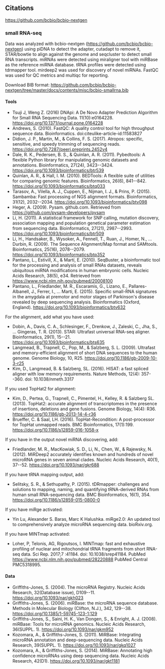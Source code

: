 ## Citations

<https://github.com/bcbio/bcbio-nextgen>

### small RNA-seq

Data was analyzed with bcbio-nextgen (<https://github.com/bcbio/bcbio-nextgen>) using piDNA to detect the adapter, cutadapt to remove it, STAR/bowtie to align against the genome and seqcluster to detect small RNA transcripts. miRNAs were detected using miraligner tool with miRBase as the reference miRNA database. tRNA profiles were detected using tdrmapper tool. mirdeep2 was used for discovery of novel miRNAs. FastQC was used for QC metrics and multiqc for reporting.

Download BIB format: <https://github.com/bcbio/bcbio-nextgen/tree/master/docs/contents/misc/bcbio-smallrna.bib>

#### Tools

* Tsuji J, Weng Z. (2016) DNApi: A De Novo Adapter Prediction Algorithm for Small RNA Sequencing Data. 11(10):e0164228. <https://doi.org/10.1371/journal.pone.0164228>
* Andrews, S. (2010). FastQC: A quality control tool for high throughput sequence data. Bioinformatics. doi:citeulike-article-id:11583827
* Didion, J. P., Martin, M., & Collins, F. S. (2017). Atropos: specific, sensitive, and speedy trimming of sequencing reads. <https://doi.org/10.7287/peerj.preprints.2452v4>
* Dale, R. K., Pedersen, B. S., & Quinlan, A. R. (2011). Pybedtools: A flexible Python library for manipulating genomic datasets and annotations. Bioinformatics, 27(24), 3423--3424. <https://doi.org/10.1093/bioinformatics/btr539>
* Quinlan, A. R., & Hall, I. M. (2010). BEDTools: A flexible suite of utilities for comparing genomic features. Bioinformatics, 26(6), 841--842. <https://doi.org/10.1093/bioinformatics/btq033>
* Tarasov, A., Vilella, A. J., Cuppen, E., Nijman, I. J., & Prins, P. (2015). Sambamba: Fast processing of NGS alignment formats. Bioinformatics, 31(12), 2032--2034. <https://doi.org/10.1093/bioinformatics/btv098>
* Heger, A. (2009). Pysam. github.com. Retrieved from <https://github.com/pysam-developers/pysam>
* Li, H. (2011). A statistical framework for SNP calling, mutation discovery, association mapping and population genetical parameter estimation from sequencing data. Bioinformatics, 27(21), 2987--2993. <https://doi.org/10.1093/bioinformatics/btr509>
* Li, H., Handsaker, B., Wysoker, A., Fennell, T., Ruan, J., Homer, N., ... Durbin, R. (2009). The Sequence Alignment/Map format and SAMtools. Bioinformatics, 25(16), 2078--2079. <https://doi.org/10.1093/bioinformatics/btp352>
* Pantano, L., Estivill, X., & Martí, E. (2010). SeqBuster, a bioinformatic tool for the processing and analysis of small RNAs datasets, reveals ubiquitous miRNA modifications in human embryonic cells. Nucleic Acids Research, 38(5), e34. Retrieved from <https://www.ncbi.nlm.nih.gov/pubmed/20008100>
* Pantano, L., Friedlander, M. R., Escaramis, G., Lizano, E., Pallares-Albanell, J., Ferrer, I., ... Marti, E. (2015). Specific small-RNA signatures in the amygdala at premotor and motor stages of Parkinson's disease revealed by deep sequencing analysis. Bioinformatics (Oxford, England). <https://doi.org/10.1093/bioinformatics/btv632>

For the alignment, add what you have used:
* Dobin, A., Davis, C. A., Schlesinger, F., Drenkow, J., Zaleski, C., Jha, S., ... Gingeras, T. R. (2013). STAR: Ultrafast universal RNA-seq aligner. Bioinformatics, 29(1), 15--21. <https://doi.org/10.1093/bioinformatics/bts635>
* Langmead, B., Trapnell, C., Pop, M., & Salzberg, S. L. (2009). Ultrafast and memory-efficient alignment of short DNA sequences to the human genome. Genome Biology, 10, R25. <https://doi.org/10.1186/gb-2009-10-3-r25>
* Kim, D., Langmead, B. & Salzberg, SL. (2016). HISAT: a fast spliced aligner with low memory requirements. Nature Methods, 12(4): 357--360. doi: 10.1038/nmeth.3317

If you used TopHat2 for alignment:
* Kim, D., Pertea, G., Trapnell, C., Pimentel, H., Kelley, R. & Salzberg SL. (2013). TopHat2: accurate alignment of transcriptomes in the presence of insertions, deletions and gene fusions. Genome Biology, 14(4): R36. <https://doi.org/10.1186/gb-2013-14-4-r36>
* Brueffer, C. & Saal, LH. (2016). TopHat-Recondition: A post-processor for TopHat unmapped reads. BMC Bioinformatics, 17(1):199. <https://doi.org/10.1186/s12859-016-1058-x>

If you have in the output novel miRNA discovering, add:
* Friedlander, M. R., MacKowiak, S. D., Li, N., Chen, W., & Rajewsky, N. (2012). MiRDeep2 accurately identifies known and hundreds of novel microRNA genes in seven animal clades. Nucleic Acids Research, 40(1), 37--52. <https://doi.org/10.1093/nar/gkr688>

If you have tRNA mapping output, add:
* Selitsky, S. R., & Sethupathy, P. (2015). tDRmapper: challenges and solutions to mapping, naming, and quantifying tRNA-derived RNAs from human small RNA-sequencing data. BMC Bioinformatics, 16(1), 354. <https://doi.org/10.1186/s12859-015-0800-0>

If you have miRge activated:
* Yin Lu, Alexander S. Baras, Marc K Halushka. miRge2.0: An updated tool to comprehensively analyze microRNA sequencing data. bioRxiv.org.

If you have MINTmap activated:
* Loher, P, Telonis, AG, Rigoutsos, I. MINTmap: fast and exhaustive profiling of nuclear and mitochondrial tRNA fragments from short RNA-seq data. Sci Rep. 2017;7 :41184. doi: 10.1038/srep41184. PubMed <https://www.ncbi.nlm.nih.gov/pubmed/28220888> PubMed Central PMC5318995.

#### Data

* Griffiths-Jones, S. (2004). The microRNA Registry. Nucleic Acids Research, 32(Database issue), D109--11. <https://doi.org/10.1093/nar/gkh023>
* Griffiths-Jones, S. (2006). miRBase: the microRNA sequence database. Methods in Molecular Biology (Clifton, N.J.), 342, 129--38. <https://doi.org/10.1385/1-59745-123-1:129>
* Griffiths-Jones, S., Saini, H. K., Van Dongen, S., & Enright, A. J. (2008). miRBase: Tools for microRNA genomics. Nucleic Acids Research, 36(SUPPL. 1). <https://doi.org/10.1093/nar/gkm952>
* Kozomara, A., & Griffiths-Jones, S. (2011). MiRBase: Integrating microRNA annotation and deep-sequencing data. Nucleic Acids Research, 39(SUPPL. 1). <https://doi.org/10.1093/nar/gkq1027>
* Kozomara, A., & Griffiths-Jones, S. (2014). MiRBase: Annotating high confidence microRNAs using deep sequencing data. Nucleic Acids Research, 42(D1). <https://doi.org/10.1093/nar/gkt1181>
